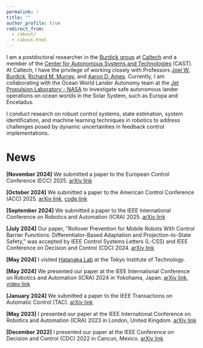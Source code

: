 ```yaml
---
permalink: /
title: ""
author_profile: true
redirect_from: 
  - /about/
  - /about.html
---
```


I am a postdoctoral researcher in the [Burdick group](https://robotics.caltech.edu/wiki/index.php/Robotics) at [Caltech](https://www.mce.caltech.edu/people/ersindas) and a member of the [Center for Autonomous Systems and Technologies](https://cast.caltech.edu/) (CAST). At Caltech, I have the privilege of working closely with Professors [Joel W. Burdick](https://www.eas.caltech.edu/people/jburdick), [Richard M. Murray](https://murray.cds.caltech.edu/Main_Page), and [Aaron D. Ames](http://ames.caltech.edu/). Currently, I am collaborating with the Ocean World Lander Autonomy team at the [Jet Propulsion Laboratory - NASA](https://www-robotics.jpl.nasa.gov/) to investigate safe autonomous lander operations on ocean worlds in the Solar System, such as Europa and Enceladus.

I conduct research on robust control systems, state estimation, system identification, and machine learning techniques in robotics to address challenges posed by dynamic uncertainties in feedback control implementations.

News
======
**[November 2024]** We submitted a paper to the European Control Conference (ECC) 2025. [arXiv link](https://arxiv.org/pdf/2411.17277)

**[October 2024]** We submitted a paper to the American Control Conference (ACC) 2025. [arXiv link](https://arxiv.org/pdf/2411.17079), [code link](https://github.com/ersindas/Zero-order-CBFs)

**[September 2024]** We submitted a paper to the IEEE International Conference on Robotics and Automation (ICRA) 2025. [arXiv link](https://arxiv.org/pdf/2409.10802)

**[July 2024]** Our paper, "Rollover Prevention for Mobile Robots With Control Barrier Functions: Differentiator-Based Adaptation and Projection-to-State Safety," was accepted by IEEE Control Systems Letters (L-CSS) and IEEE Conference on Decision and Control (CDC) 2024. [arXiv link](https://arxiv.org/pdf/2403.08916)

**[May 2024]** I visited [Hatanaka Lab](https://hatanakalab.wixsite.com/website) at the Tokyo Institute of Technology.

**[May 2024]** We presented our paper at the IEEE International Conference on Robotics and Automation (ICRA) 2024 in Yokohama, Japan. [arXiv link](https://arxiv.org/pdf/2310.05865), [video link](https://youtu.be/41Jh1GD_9Ok)

**[January 2024]** We submitted a paper to the IEEE Transactions on Automatic Control (TAC). [arXiv link](https://arxiv.org/pdf/2401.01881)

**[May 2023]** I presented our paper at the IEEE International Conference on Robotics and Automation (ICRA) 2023 in London, United Kingdom. [arXiv link](https://arxiv.org/pdf/2303.03658)

**[December 2022]** I presented our paper at the IEEE Conference on Decision and Control (CDC) 2022 in Cancun, Mexico. [arXiv link](https://arxiv.org/pdf/2201.05758)


<!-- This is the front page of a website that is powered by the [Academic Pages template](https://github.com/academicpages/academicpages.github.io) and hosted on GitHub pages. [GitHub pages](https://pages.github.com) is a free service in which websites are built and hosted from code and data stored in a GitHub repository, automatically updating when a new commit is made to the repository. This template was forked from the [Minimal Mistakes Jekyll Theme](https://mmistakes.github.io/minimal-mistakes/) created by Michael Rose, and then extended to support the kinds of content that academics have: publications, talks, teaching, a portfolio, blog posts, and a dynamically-generated CV. You can fork [this template](https://github.com/academicpages/academicpages.github.io) right now, modify the configuration and markdown files, add your own PDFs and other content, and have your own site for free, with no ads!

A data-driven personal website
======
Like many other Jekyll-based GitHub Pages templates, Academic Pages makes you separate the website's content from its form. The content & metadata of your website are in structured markdown files, while various other files constitute the theme, specifying how to transform that content & metadata into HTML pages. You keep these various markdown (.md), YAML (.yml), HTML, and CSS files in a public GitHub repository. Each time you commit and push an update to the repository, the [GitHub pages](https://pages.github.com/) service creates static HTML pages based on these files, which are hosted on GitHub's servers free of charge.

Many of the features of dynamic content management systems (like Wordpress) can be achieved in this fashion, using a fraction of the computational resources and with far less vulnerability to hacking and DDoSing. You can also modify the theme to your heart's content without touching the content of your site. If you get to a point where you've broken something in Jekyll/HTML/CSS beyond repair, your markdown files describing your talks, publications, etc. are safe. You can rollback the changes or even delete the repository and start over - just be sure to save the markdown files! Finally, you can also write scripts that process the structured data on the site, such as [this one](https://github.com/academicpages/academicpages.github.io/blob/master/talkmap.ipynb) that analyzes metadata in pages about talks to display [a map of every location you've given a talk](https://academicpages.github.io/talkmap.html).

Getting started
======
1. Register a GitHub account if you don't have one and confirm your e-mail (required!)
1. Fork [this template](https://github.com/academicpages/academicpages.github.io) by clicking the "Use this template" button in the top right. 
1. Go to the repository's settings (rightmost item in the tabs that start with "Code", should be below "Unwatch"). Rename the repository "[your GitHub username].github.io", which will also be your website's URL.
1. Set site-wide configuration and create content & metadata (see below -- also see [this set of diffs](http://archive.is/3TPas) showing what files were changed to set up [an example site](https://getorg-testacct.github.io) for a user with the username "getorg-testacct")
1. Upload any files (like PDFs, .zip files, etc.) to the files/ directory. They will appear at https://[your GitHub username].github.io/files/example.pdf.  
1. Check status by going to the repository settings, in the "GitHub pages" section

Site-wide configuration
------
The main configuration file for the site is in the base directory in [_config.yml](https://github.com/academicpages/academicpages.github.io/blob/master/_config.yml), which defines the content in the sidebars and other site-wide features. You will need to replace the default variables with ones about yourself and your site's github repository. The configuration file for the top menu is in [_data/navigation.yml](https://github.com/academicpages/academicpages.github.io/blob/master/_data/navigation.yml). For example, if you don't have a portfolio or blog posts, you can remove those items from that navigation.yml file to remove them from the header. 

Create content & metadata
------
For site content, there is one markdown file for each type of content, which are stored in directories like _publications, _talks, _posts, _teaching, or _pages. For example, each talk is a markdown file in the [_talks directory](https://github.com/academicpages/academicpages.github.io/tree/master/_talks). At the top of each markdown file is structured data in YAML about the talk, which the theme will parse to do lots of cool stuff. The same structured data about a talk is used to generate the list of talks on the [Talks page](https://academicpages.github.io/talks), each [individual page](https://academicpages.github.io/talks/2012-03-01-talk-1) for specific talks, the talks section for the [CV page](https://academicpages.github.io/cv), and the [map of places you've given a talk](https://academicpages.github.io/talkmap.html) (if you run this [python file](https://github.com/academicpages/academicpages.github.io/blob/master/talkmap.py) or [Jupyter notebook](https://github.com/academicpages/academicpages.github.io/blob/master/talkmap.ipynb), which creates the HTML for the map based on the contents of the _talks directory).

**Markdown generator**

The repository includes [a set of Jupyter notebooks](https://github.com/academicpages/academicpages.github.io/tree/master/markdown_generator
) that converts a CSV containing structured data about talks or presentations into individual markdown files that will be properly formatted for the Academic Pages template. The sample CSVs in that directory are the ones I used to create my own personal website at stuartgeiger.com. My usual workflow is that I keep a spreadsheet of my publications and talks, then run the code in these notebooks to generate the markdown files, then commit and push them to the GitHub repository.

How to edit your site's GitHub repository
------
Many people use a git client to create files on their local computer and then push them to GitHub's servers. If you are not familiar with git, you can directly edit these configuration and markdown files directly in the github.com interface. Navigate to a file (like [this one](https://github.com/academicpages/academicpages.github.io/blob/master/_talks/2012-03-01-talk-1.md) and click the pencil icon in the top right of the content preview (to the right of the "Raw | Blame | History" buttons). You can delete a file by clicking the trashcan icon to the right of the pencil icon. You can also create new files or upload files by navigating to a directory and clicking the "Create new file" or "Upload files" buttons. 

Example: editing a markdown file for a talk
![Editing a markdown file for a talk](/images/editing-talk.png)

For more info
------
More info about configuring Academic Pages can be found in [the guide](https://academicpages.github.io/markdown/), the [growing wiki](https://github.com/academicpages/academicpages.github.io/wiki), and you can always [ask a question on GitHub](https://github.com/academicpages/academicpages.github.io/discussions). The [guides for the Minimal Mistakes theme](https://mmistakes.github.io/minimal-mistakes/docs/configuration/) (which this theme was forked from) might also be helpful. -->
